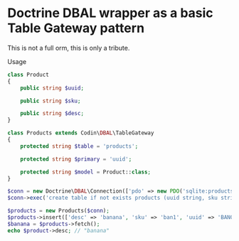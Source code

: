 # Doctrine DBAL wrapper as a basic Table Gateway pattern

This is not a full orm, this is only a tribute.

Usage

```php
class Product
{
    public string $uuid;

    public string $sku;

    public string $desc;
}

class Products extends Codin\DBAL\TableGateway
{
    protected string $table = 'products';

    protected string $primary = 'uuid';

    protected string $model = Product::class;
}

$conn = new Doctrine\DBAL\Connection(['pdo' => new PDO('sqlite:products.db')]);
$conn->exec('create table if not exists products (uuid string, sku string, desc string)');

$products = new Products($conn);
$products->insert(['desc' => 'banana', 'sku' => 'ban1', 'uuid' => 'BAN01']);
$banana = $products->fetch();
echo $product->desc; // "banana"
```
